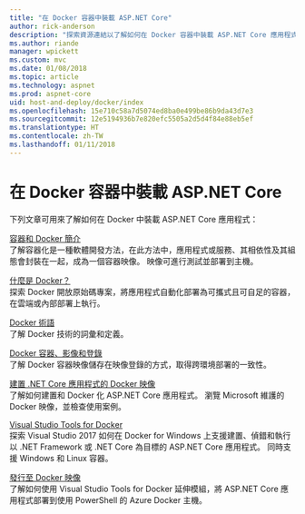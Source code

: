 ```yaml
---
title: "在 Docker 容器中裝載 ASP.NET Core"
author: rick-anderson
description: "探索資源連結以了解如何在 Docker 容器中裝載 ASP.NET Core 應用程式。"
ms.author: riande
manager: wpickett
ms.custom: mvc
ms.date: 01/08/2018
ms.topic: article
ms.technology: aspnet
ms.prod: aspnet-core
uid: host-and-deploy/docker/index
ms.openlocfilehash: 15e710c58a7d5074ed8ba0e499be86b9da43d7e3
ms.sourcegitcommit: 12e5194936b7e820efc5505a2d5d4f84e88eb5ef
ms.translationtype: HT
ms.contentlocale: zh-TW
ms.lasthandoff: 01/11/2018
---
```

# <a name="host-aspnet-core-in-docker-containers"></a>在 Docker 容器中裝載 ASP.NET Core

下列文章可用來了解如何在 Docker 中裝載 ASP.NET Core 應用程式：

[容器和 Docker 簡介](/dotnet/standard/microservices-architecture/container-docker-introduction/index)  
了解容器化是一種軟體開發方法，在此方法中，應用程式或服務、其相依性及其組態會封裝在一起，成為一個容器映像。 映像可進行測試並部署到主機。

[什麼是 Docker？](/dotnet/standard/microservices-architecture/container-docker-introduction/docker-defined)  
探索 Docker 開放原始碼專案，將應用程式自動化部署為可攜式且可自足的容器，在雲端或內部部署上執行。

[Docker 術語](/dotnet/standard/microservices-architecture/container-docker-introduction/docker-terminology)  
了解 Docker 技術的詞彙和定義。

[Docker 容器、影像和登錄](/dotnet/standard/microservices-architecture/container-docker-introduction/docker-containers-images-registries)  
了解 Docker 容器映像儲存在映像登錄的方式，取得跨環境部署的一致性。

[建置 .NET Core 應用程式的 Docker 映像](/dotnet/articles/core/docker/building-net-docker-images)  
了解如何建置和 Docker 化 ASP.NET Core 應用程式。 瀏覽 Microsoft 維護的 Docker 映像，並檢查使用案例。

[Visual Studio Tools for Docker](xref:host-and-deploy/docker/visual-studio-tools-for-docker)  
探索 Visual Studio 2017 如何在 Docker for Windows 上支援建置、偵錯和執行以 .NET Framework 或 .NET Core 為目標的 ASP.NET Core 應用程式。 同時支援 Windows 和 Linux 容器。

[發行至 Docker 映像](/azure/vs-azure-tools-docker-hosting-web-apps-in-docker)  
了解如何使用 Visual Studio Tools for Docker 延伸模組，將 ASP.NET Core 應用程式部署到使用 PowerShell 的 Azure Docker 主機。
